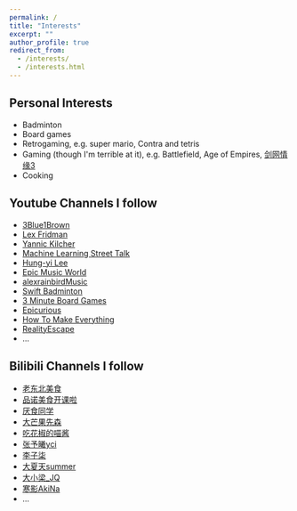 ```yaml
---
permalink: /
title: "Interests"
excerpt: ""
author_profile: true
redirect_from: 
  - /interests/
  - /interests.html
---
```


## Personal Interests
* Badminton
* Board games
* Retrogaming, e.g. super mario, Contra and tetris
* Gaming (though I'm terrible at it), e.g. Battlefield, Age of Empires, [剑网情缘3](https://jx3.xoyo.com/)
* Cooking

## Youtube Channels I follow
* [3Blue1Brown](https://www.youtube.com/c/3blue1brown)
* [Lex Fridman](https://www.youtube.com/c/lexfridman)
* [Yannic Kilcher](https://www.youtube.com/c/YannicKilcher)
* [Machine Learning Street Talk](https://www.youtube.com/c/MachineLearningStreetTalk)
* [Hung-yi Lee](https://www.youtube.com/c/HungyiLeeNTU)
* [Epic Music World](https://www.youtube.com/c/EpicMusicWorldII)
* [alexrainbirdMusic](https://www.youtube.com/c/alexrainbird)
* [Swift Badminton](https://www.youtube.com/c/SwiftBadminton)
* [3 Minute Board Games](https://www.youtube.com/c/3MinuteBoardGames)
* [Epicurious](https://www.youtube.com/user/epicuriousdotcom)
* [How To Make Everything ](https://www.youtube.com/c/MakeEverythingTv)
* [RealityEscape](https://www.youtube.com/c/RealityEscape)
* ...

## Bilibili Channels I follow
* [老东北美食](https://space.bilibili.com/514273130/)
* [品诺美食开课啦](https://space.bilibili.com/352637817/)
* [厌食同学](https://space.bilibili.com/14487572/)
* [大芒果先森](https://space.bilibili.com/278130174/)
* [吃花椒的喵酱](https://space.bilibili.com/2026561407/)
* [张予曦yci](https://space.bilibili.com/583408519/)
* [李子柒](https://space.bilibili.com/19577966/)
* [大夏天summer](https://space.bilibili.com/107188032/)
* [大小梁_JQ](https://space.bilibili.com/398538574/)
* [寒影AkiNa](https://space.bilibili.com/1315101)
* ...
